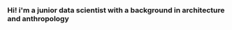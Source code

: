 ### Hi! i'm a junior data scientist with a background in architecture and anthropology

<!--
**GenesisRojasR/GenesisRojasR** is a ✨ _special_ ✨ repository because its `README.md` (this file) appears on your GitHub profile.

Here are some ideas to get you started:

- 🔭 I’m currently working on ...
- 🌱 I’m currently learning ...
- 👯 I’m looking to collaborate on ...
- 🤔 I’m looking for help with ...
- 💬 Ask me about ...

📫 How to reach me: 
genesisrojas@gmail.com

- 😄 Pronouns: ...
- ⚡ Fun fact: ...
-->
